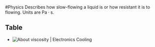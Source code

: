 #Physics
Describes how slow-flowing a liquid is or how resistant it is to flowing. Units are $\displaystyle \mathrm{Pa\cdot s}$.
## Table
* ![About viscosity | Electronics Cooling](https://electronics-cooling.com/wp-content/uploads/2007/05/tab1.jpg)